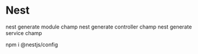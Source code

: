# Nest

nest generate module champ
nest generate controller champ
nest generate service champ


npm i @nestjs/config

